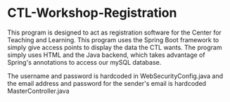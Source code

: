 # CTL-Workshop-Registration
This program is designed to act as registration software for the
Center for Teaching and Learning. This program uses the Spring Boot
framework to simply give access points to display the data the
CTL wants. The program simply uses HTML and the Java backend,
which takes advantage of Spring's annotations to access our mySQL
database.

The username and password is hardcoded in WebSecurityConfig.java and
the email address and password for the sender's email is hardcoded
MasterController.java
